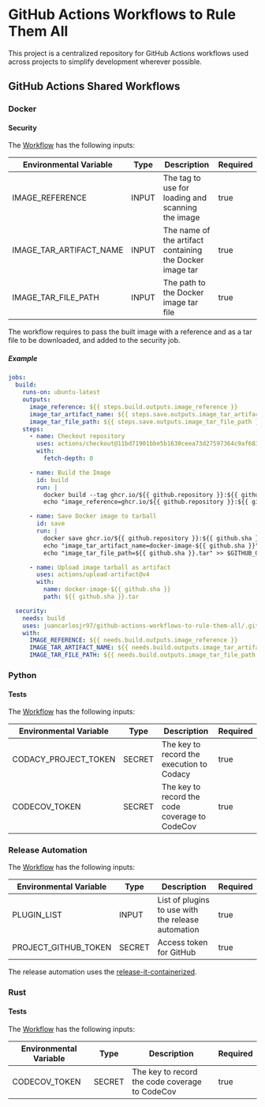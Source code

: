 # GitHub Actions Workflows to Rule Them All

This project is a centralized repository for GitHub Actions workflows used across projects to simplify development wherever possible.

## GitHub Actions Shared Workflows

### Docker

#### Security

The [Workflow](./.github/workflows/shared-docker-security.yml) has the following inputs:

| Environmental Variable  | Type  | Description                                              | Required |
| ----------------------- | ----- | -------------------------------------------------------- | -------- |
| IMAGE_REFERENCE         | INPUT | The tag to use for loading and scanning the image        | true     |
| IMAGE_TAR_ARTIFACT_NAME | INPUT | The name of the artifact containing the Docker image tar | true     |
| IMAGE_TAR_FILE_PATH     | INPUT | The path to the Docker image tar file                    | true     |

The workflow requires to pass the built image with a reference and as a tar file to be downloaded, and added to the security job.

##### Example

```yml
jobs:
  build:
    runs-on: ubuntu-latest
    outputs:
      image_reference: ${{ steps.build.outputs.image_reference }}
      image_tar_artifact_name: ${{ steps.save.outputs.image_tar_artifact_name }}
      image_tar_file_path: ${{ steps.save.outputs.image_tar_file_path }}
    steps:
      - name: Checkout repository
        uses: actions/checkout@11bd71901bbe5b1630ceea73d27597364c9af683 # v4
        with:
          fetch-depth: 0

      - name: Build the Image
        id: build
        run: |
          docker build --tag ghcr.io/${{ github.repository }}:${{ github.sha }} .
          echo "image_reference=ghcr.io/${{ github.repository }}:${{ github.sha }}" >> $GITHUB_OUTPUT

      - name: Save Docker image to tarball
        id: save
        run: |
          docker save ghcr.io/${{ github.repository }}:${{ github.sha }} -o ${{ github.sha }}.tar
          echo "image_tar_artifact_name=docker-image-${{ github.sha }}" >> $GITHUB_OUTPUT
          echo "image_tar_file_path=${{ github.sha }}.tar" >> $GITHUB_OUTPUT

      - name: Upload image tarball as artifact
        uses: actions/upload-artifact@v4
        with:
          name: docker-image-${{ github.sha }}
          path: ${{ github.sha }}.tar

  security:
    needs: build
    uses: juancarlosjr97/github-actions-workflows-to-rule-them-all/.github/workflows/shared-docker-security.yml@x.y.z
    with:
      IMAGE_REFERENCE: ${{ needs.build.outputs.image_reference }}
      IMAGE_TAR_ARTIFACT_NAME: ${{ needs.build.outputs.image_tar_artifact_name }}
      IMAGE_TAR_FILE_PATH: ${{ needs.build.outputs.image_tar_file_path }}

```

### Python

#### Tests

The [Workflow](./.github/workflows/shared-python-tests.yml) has the following inputs:

| Environmental Variable | Type   | Description                                    | Required |
| ---------------------- | ------ | ---------------------------------------------- | -------- |
| CODACY_PROJECT_TOKEN   | SECRET | The key to record the execution to Codacy      | true     |
| CODECOV_TOKEN          | SECRET | The key to record the code coverage to CodeCov | true     |

### Release Automation

The [Workflow](./.github/workflows/shared-release-automation.yml) has the following inputs:

| Environmental Variable | Type   | Description                                        | Required |
| ---------------------- | ------ | -------------------------------------------------- | -------- |
| PLUGIN_LIST            | INPUT  | List of plugins to use with the release automation | true     |
| PROJECT_GITHUB_TOKEN   | SECRET | Access token for GitHub                            | true     |

The release automation uses the [release-it-containerized](https://github.com/juancarlosjr97/release-it-containerized).

### Rust

#### Tests

The [Workflow](./.github/workflows/shared-rust-tests.yml) has the following inputs:

| Environmental Variable | Type   | Description                                    | Required |
| ---------------------- | ------ | ---------------------------------------------- | -------- |
| CODECOV_TOKEN          | SECRET | The key to record the code coverage to CodeCov | true     |
